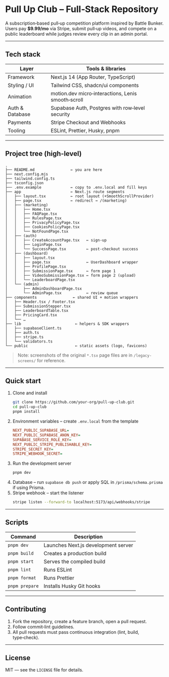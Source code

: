 # Pull Up Club – Full‑Stack Repository

A subscription‑based pull‑up competition platform inspired by Battle Bunker. Users pay **$9.99/mo** via Stripe, submit pull‑up videos, and compete on a public leaderboard while judges review every clip in an admin portal.

---
## Tech stack

| Layer | Tools & libraries |
|-------|------------------|
| Framework | Next.js 14 (App Router, TypeScript) |
| Styling / UI | Tailwind CSS, shadcn/ui components |
| Animation | motion.dev micro‑interactions, Lenis smooth‑scroll |
| Auth & Database | Supabase Auth, Postgres with row‑level security |
| Payments | Stripe Checkout and Webhooks |
| Tooling | ESLint, Prettier, Husky, pnpm |

---
## Project tree (high‑level)

```text
.
├── README.md                ← you are here
├── next.config.mjs
├── tailwind.config.ts
├── tsconfig.json
├── .env.example             ← copy to .env.local and fill keys
├── app                      ← Next.js route segments
│   ├── layout.tsx           ← root layout (+SmoothScrollProvider)
│   ├── page.tsx             ← redirect → /(marketing)
│   ├── (marketing)
│   │   ├── Home.tsx
│   │   ├── FAQPage.tsx
│   │   ├── RulesPage.tsx
│   │   ├── PrivacyPolicyPage.tsx
│   │   ├── CookiesPolicyPage.tsx
│   │   └── NotFoundPage.tsx
│   ├── (auth)
│   │   ├── CreateAccountPage.tsx   ← sign‑up
│   │   ├── LoginPage.tsx
│   │   └── SuccessPage.tsx         ← post‑checkout success
│   ├── (dashboard)
│   │   ├── layout.tsx
│   │   ├── page.tsx                ← UserDashboard wrapper
│   │   ├── ProfilePage.tsx
│   │   ├── SubmissionPage.tsx      ← form page 1
│   │   ├── VideoSubmissionPage.tsx ← form page 2 (upload)
│   │   └── LeaderboardPage.tsx
│   └── (admin)
│       ├── AdminDashboardPage.tsx
│       └── AdminPage.tsx           ← review queue
├── components                ← shared UI + motion wrappers
│   ├── Header.tsx / Footer.tsx
│   ├── SubmissionStepper.tsx
│   ├── LeaderboardTable.tsx
│   ├── PricingCard.tsx
│   └── …
├── lib                        ← helpers & SDK wrappers
│   ├── supabaseClient.ts
│   ├── auth.ts
│   ├── stripe.ts
│   └── validators.ts
└── public                     ← static assets (logo, favicons)
```

> Note: screenshots of the original `*.tsx` page files are in `/legacy-screens/` for reference.

---
## Quick start

1. Clone and install
   ```bash
   git clone https://github.com/your‑org/pull‑up‑club.git
   cd pull‑up‑club
   pnpm install
   ```
2. Environment variables – create `.env.local` from the template
   ```ini
   NEXT_PUBLIC_SUPABASE_URL=
   NEXT_PUBLIC_SUPABASE_ANON_KEY=
   SUPABASE_SERVICE_ROLE_KEY=
   NEXT_PUBLIC_STRIPE_PUBLISHABLE_KEY=
   STRIPE_SECRET_KEY=
   STRIPE_WEBHOOK_SECRET=
   ```
3. Run the development server
   ```bash
   pnpm dev
   ```
4. Database – run `supabase db push` or apply SQL in `/prisma/schema.prisma` if using Prisma.
5. Stripe webhook – start the listener
   ```bash
   stripe listen --forward-to localhost:5173/api/webhooks/stripe
   ```

---
## Scripts

| Command | Description |
|---------|-------------|
| `pnpm dev` | Launches Next.js development server |
| `pnpm build` | Creates a production build |
| `pnpm start` | Serves the compiled build |
| `pnpm lint` | Runs ESLint |
| `pnpm format` | Runs Prettier |
| `pnpm prepare` | Installs Husky Git hooks |

---
## Contributing

1. Fork the repository, create a feature branch, open a pull request.
2. Follow commit‑lint guidelines.
3. All pull requests must pass continuous integration (lint, build, type‑check).

---
## License

MIT — see the `LICENSE` file for details.
